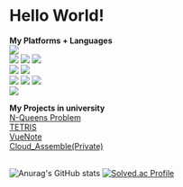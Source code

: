 <h1>Hello World!</h1>


<b>My Platforms + Languages</b><br>
<img src="https://img.shields.io/badge/unity-#FFFFFF?style=flat-square&logo=Unity&logoColor=white"/>
<br>
<img src="https://img.shields.io/badge/HTML5-E34F26?style=flat-square&logo=HTML5&logoColor=white"/>
<img src="https://img.shields.io/badge/CSS3-1572B6?style=flat-square&logo=CSS3&logoColor=white"/>
<img src="https://img.shields.io/badge/javascript-F7DF1E?style=flat-square&logo=javascript&logoColor=white"/>
<br>
<img src="https://img.shields.io/badge/Node.js-339933?style=flat-square&logo=Node.js&logoColor=white"/>
<img src="https://img.shields.io/badge/vue.js-4FC08D?style=flat-square&logo=vue.js&logoColor=white"/>
<br>
<img src="https://img.shields.io/badge/C-A8B9CC?style=flat-square&logo=C&logoColor=white"/>
<img src="https://img.shields.io/badge/Python-3776AB?style=flat-square&logo=Python&logoColor=white"/>
<img src="https://img.shields.io/badge/Java-3776AB?style=flat-square&logo=Java&logoColor=white"/>
<br>
<img src="https://img.shields.io/badge/MySQL-4479A1?style=flat-square&logo=MySQL&logoColor=white"/>

<b>My Projects in university</b><br>
<a href="https://github.com/YDaewon/N_Queen">N-Queens Problem</a><br>
<a href="https://github.com/YDaewon/TETRIS">TETRIS</a><br>
<a href="https://github.com/YDaewon/VueNote">VueNote</a><br>
<a href="https://github.com/YDaewon/Cloud_Assemble">Cloud_Assemble(Private)</a><br>
<br>


![Anurag's GitHub stats](https://github-readme-stats.vercel.app/api?username=YDaewon&show_icons=true&theme=blueberry) 
[![Solved.ac Profile](http://mazassumnida.wtf/api/v2/generate_badge?boj=qkqh9779)](https://solved.ac/qkqh9779/)
<!--
**YDaewon/YDaewon** is a ✨ _special_ ✨ repository because its `README.md` (this file) appears on your GitHub profile.

Here are some ideas to get you started:

- 🔭 I’m currently working on ...
- 🌱 I’m currently learning ...
- 👯 I’m looking to collaborate on ...
- 🤔 I’m looking for help with ...
- 💬 Ask me about ...
- 📫 How to reach me: ...
- 😄 Pronouns: ...
- ⚡ Fun fact: ...
-->
